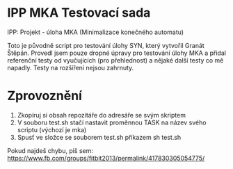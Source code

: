 # IPP MKA Testovací sada
IPP: Projekt - úloha MKA (Minimalizace konečného automatu)

Toto je původně script pro testování úlohy SYN, který vytvořil Granát Štěpán. 
Provedl jsem pouze dropné úpravy pro testování úlohy MKA a přidal referenční testy od vyučujících (pro přehlednost) 
a nějaké další testy co mě napadly.
Testy na rozšíření nejsou zahrnuty.

# Zprovoznění

1. Zkopíruj si obsah repozitáře do adresáře se svým skriptem
2. V souboru test.sh stačí nastavit proměnnou TASK na název svého scriptu (výchozí je mka)
3. Spusť ve složce se souborem test.sh příkazem sh test.sh

Pokud najdeš chybu, piš sem: https://www.fb.com/groups/fitbit2013/permalink/417830305054775/
